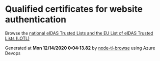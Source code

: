 # Qualified certificates for website authentication 
 Browse the [national eIDAS Trusted Lists and the EU List of eIDAS Trusted Lists (LOTL)](https://webgate.ec.europa.eu/tl-browser/#/) 
 
 
Generated at **Mon 12/14/2020  0:04:13.82** by [node-tl-browse](https://github.com/ymedlop/node-tl-browser) using Azure Devops 
